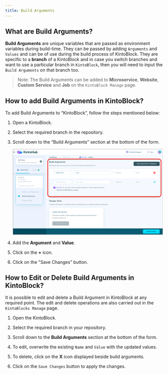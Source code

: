 ```yaml
---
title: Build Arguments
---
```


## What are Build Arguments?

**Build Arguments** are unique variables that are passed as environment variables during build-time. They can be passed by adding `Arguments` and `Values` and can be of use during the build process of KintoBlock. They are specific to a **branch** of a KintoBlock and in case you switch branches and want to use a particular branch in `KintoBlock`, then you will need to input the `Build Arguments` on that branch too.

>Note: The Build Arguments can be added to **Microservice**, **Website**, **Custom Service** and **Job** on the `KintoBlock Manage` page.

## How to add Build Arguments in KintoBlock?

To add Build Arguments to “KintoBlock”, follow the steps mentioned below:

1. Open a KintoBlock.

2. Select the required branch in the repository.

3. Scroll down to the “Build Arguments” section at the bottom of the form.

    ![Build Arguments](/docs/assets/build-arguments.png)

4. Add the **Argument** and **Value**. 

5. Click on the **+** icon.

6. Click on the "Save Changes" button.
 

## How to Edit or Delete Build Arguments in KintoBlock?

It is possible to edit and delete a Build Argument in KintoBlock at any required point. The edit and delete operations are also carried out in the `KintoBlocks Manage` page.

1. Open the KintoBlock.

2. Select the required branch in your repository.

3. Scroll down to the **Build Arguments** section at the bottom of the form.

4. To edit, overwrite the existing `Name` and `Value` with the updated values.

5. To delete, click on the **X** icon displayed beside build arguments.

6. Click on the `Save Changes` button to apply the changes.
